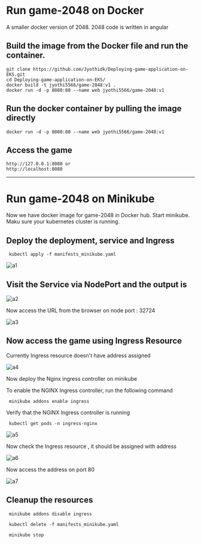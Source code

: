# Run game-2048 on Docker

A smaller docker version of 2048. 
2048 code is written in angular

## Build the image from the Docker file and run the container.

 ```
 git clone https://github.com/Jyothidk/Deploying-game-application-on-EKS.git
 cd Deploying-game-application-on-EKS/
 docker build -t jyothi5566/game-2048:v1 .
 docker run -d -p 8080:80 --name web jyothi5566/game-2048:v1
```

## Run the docker container by pulling the image directly

```
docker run -d -p 8080:80 --name web jyothi5566/game-2048:v1
```
 
## Access the game

    http://127.0.0.1:8080 or 
    http://localhost:8080
    
------------------------------------------------------------------------------------------
# Run game-2048 on Minikube

Now we have docker image for game-2048 in Docker hub. 
Start minikube. Maku sure your kubernetes cluster is running.
    
## Deploy the deployment, service and Ingress 

```
 kubectl apply -f manifests_minikube.yaml
```
![a1](https://github.com/Jyothidk/deploying-game-application-on-eks-docker-minikube/assets/127189060/2c999251-3617-4ae7-b49c-61d5bac93625)

## Visit the Service via NodePort and the output is

![a2](https://github.com/Jyothidk/deploying-game-application-on-eks-docker-minikube/assets/127189060/cf8438a2-6670-4466-afa3-a5973b51c01b)

Now access the URL from the browser on node port : 32724

![a3](https://github.com/Jyothidk/deploying-game-application-on-eks-docker-minikube/assets/127189060/d61ab862-1e3e-4c9f-80be-f7010b1a2bac)



## Now access the game using Ingress Resource

Currently Ingress resource doesn't have address assigned

![a4](https://github.com/Jyothidk/deploying-game-application-on-eks-docker-minikube/assets/127189060/5365cd12-f4cf-423e-8a9e-55cfa7b55a42)

Now deploy the Nginx ingress controller on minikube

To enable the NGINX Ingress controller, run the following command

```
 minikube addons enable ingress
```
Verify that the NGINX Ingress controller is running

```
 kubectl get pods -n ingress-nginx
```

![a5](https://github.com/Jyothidk/deploying-game-application-on-eks-docker-minikube/assets/127189060/d33dd589-71bb-4dfe-9c40-54d611251033)

Now check the Ingress resource , it should be assigned with address

![a6](https://github.com/Jyothidk/deploying-game-application-on-eks-docker-minikube/assets/127189060/fae6c407-a727-4563-b6d9-7fd94802c792)

Now access the address on port 80

![a7](https://github.com/Jyothidk/deploying-game-application-on-eks-docker-minikube/assets/127189060/5df0c03c-0348-4977-bfc9-e9338419b8c0)


## Cleanup the resources

```
 minikube addons disable ingress
```
```
 kubectl delete -f manifests_minikube.yaml
```
```
 minikube stop
```

